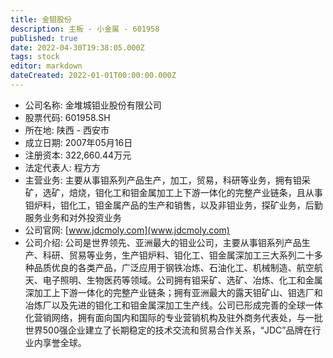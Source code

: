 ```yaml
---
title: 金钼股份
description: 主板 - 小金属 - 601958
published: true
date: 2022-04-30T19:38:05.000Z
tags: stock
editor: markdown
dateCreated: 2022-01-01T00:00:00.000Z
---
```


- 公司名称: 金堆城钼业股份有限公司
- 股票代码: 601958.SH
- 所在地: 陕西 - 西安市
- 成立日期: 2007年05月16日
- 注册资本: 322,660.44万元
- 法定代表人: 程方方
- 主营业务: 主要从事钼系列产品生产，加工，贸易，科研等业务，拥有钼采矿，选矿，焙烧，钼化工和钼金属加工上下游一体化的完整产业链条，且从事钼炉料，钼化工，钼金属产品的生产和销售，以及非钼业务，探矿业务，后勤服务业务和对外投资业务
- 公司官网: [www.jdcmoly.com](www.jdcmoly.com)
- 公司介绍: 公司是世界领先、亚洲最大的钼业公司，主要从事钼系列产品生产、科研、贸易等业务，生产钼炉料、钼化工、钼金属深加工三大系列二十多种品质优良的各类产品，广泛应用于钢铁冶炼、石油化工、机械制造、航空航天、电子照明、生物医药等领域。公司拥有钼采矿、选矿、冶炼、化工和金属深加工上下游一体化的完整产业链条；拥有亚洲最大的露天钼矿山、钼选厂和冶炼厂以及先进的钼化工和钼金属深加工生产线。公司已形成完善的全球一体化营销网络，拥有面向国内和国际的专业营销机构及驻外商务代表处，与一批世界500强企业建立了长期稳定的技术交流和贸易合作关系，“JDC”品牌在行业内享誉全球。


